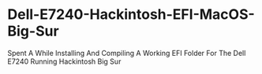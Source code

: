 # Dell-E7240-Hackintosh-EFI-MacOS-Big-Sur
Spent A While Installing And Compiling A Working EFI Folder For The Dell E7240 Running Hackintosh Big Sur
